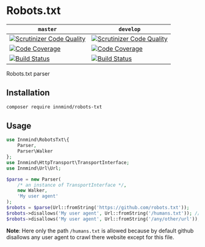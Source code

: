 # Robots.txt

| `master` | `develop` |
|----------|-----------|
| [![Scrutinizer Code Quality](https://scrutinizer-ci.com/g/Innmind/Robots.txt/badges/quality-score.png?b=master)](https://scrutinizer-ci.com/g/Innmind/Robots.txt/?branch=master) | [![Scrutinizer Code Quality](https://scrutinizer-ci.com/g/Innmind/Robots.txt/badges/quality-score.png?b=develop)](https://scrutinizer-ci.com/g/Innmind/Robots.txt/?branch=develop) |
| [![Code Coverage](https://scrutinizer-ci.com/g/Innmind/Robots.txt/badges/coverage.png?b=master)](https://scrutinizer-ci.com/g/Innmind/Robots.txt/?branch=master) | [![Code Coverage](https://scrutinizer-ci.com/g/Innmind/Robots.txt/badges/coverage.png?b=develop)](https://scrutinizer-ci.com/g/Innmind/Robots.txt/?branch=develop) |
| [![Build Status](https://scrutinizer-ci.com/g/Innmind/Robots.txt/badges/build.png?b=master)](https://scrutinizer-ci.com/g/Innmind/Robots.txt/build-status/master) | [![Build Status](https://scrutinizer-ci.com/g/Innmind/Robots.txt/badges/build.png?b=develop)](https://scrutinizer-ci.com/g/Innmind/Robots.txt/build-status/develop) |

Robots.txt parser

## Installation

```sh
composer require innmind/robots-txt
```

## Usage

```php
use Innmind\RobotsTxt\{
    Parser,
    Parser\Walker
};
use Innmind\HttpTransport\TransportInterface;
use Innmind\Url\Url;

$parse = new Parser(
    /* an instance of TransportInterface */,
    new Walker,
    'My user agent'
);
$robots = $parse(Url::fromString('https://github.com/robots.txt'));
$robots->disallows('My user agent', Url::fromString('/humans.txt')); //false
$robots->disallows('My user agent', Url::fromString('/any/other/url')); //true
```

**Note**: Here only the path `/humans.txt` is allowed because by default github disallows any user agent to crawl there website except for this file.

